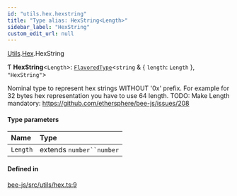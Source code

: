 ```yaml
---
id: "utils.hex.hexstring"
title: "Type alias: HexString<Length>"
sidebar_label: "HexString"
custom_edit_url: null
---
```


[Utils](../modules/utils.md).[Hex](../modules/utils.hex.md).HexString

Ƭ **HexString**<`Length`\>: [`FlavoredType`](flavoredtype.md)<`string` & { `length`: `Length`  }, ``"HexString"``\>

Nominal type to represent hex strings WITHOUT '0x' prefix.
For example for 32 bytes hex representation you have to use 64 length.
TODO: Make Length mandatory: https://github.com/ethersphere/bee-js/issues/208

#### Type parameters

| Name | Type |
| :------ | :------ |
| `Length` | extends `number``number` |

#### Defined in

[bee-js/src/utils/hex.ts:9](https://github.com/ethersphere/bee-js/blob/6f227e1/src/utils/hex.ts#L9)
